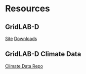 # Resources

## GridLAB-D

[Site](https://www.gridlabd.org/resources.stm)
[Downloads](https://www.gridlabd.org/downloads.stm)

## GridLAB-D Climate Data 

[Climate Data Repo](https://github.com/gridlab-d/data)